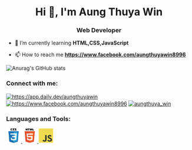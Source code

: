 <h1 align="center">Hi 👋, I'm Aung Thuya Win</h1>
<h3 align="center">Web Developer</h3>

- 🌱 I’m currently learning **HTML,CSS,JavaScript**

- 📫 How to reach me **https://www.facebook.com/aungthuyawin8996**

![Anurag's GitHub stats](https://github-readme-stats.vercel.app/api?username=Aungthuyawin96&show_icons=true&theme=tokyonight)

<h3 align="left">Connect with me:</h3>
<p align="left">
<a href="https://dev.to/https://app.daily.dev/aungthuyawin" target="blank"><img align="center" src="https://raw.githubusercontent.com/rahuldkjain/github-profile-readme-generator/master/src/images/icons/Social/devto.svg" alt="https://app.daily.dev/aungthuyawin" height="30" width="40" /></a>
<a href="https://fb.com/https://www.facebook.com/aungthuyawin8996" target="blank"><img align="center" src="https://raw.githubusercontent.com/rahuldkjain/github-profile-readme-generator/master/src/images/icons/Social/facebook.svg" alt="https://www.facebook.com/aungthuyawin8996" height="30" width="40" /></a>
<a href="https://instagram.com/aungthuya_win" target="blank"><img align="center" src="https://raw.githubusercontent.com/rahuldkjain/github-profile-readme-generator/master/src/images/icons/Social/instagram.svg" alt="aungthuya_win" height="30" width="40" /></a>
</p>

<h3 align="left">Languages and Tools:</h3>
<p align="left"> <a href="https://www.w3schools.com/css/" target="_blank" rel="noreferrer"> <img src="https://raw.githubusercontent.com/devicons/devicon/master/icons/css3/css3-original-wordmark.svg" alt="css3" width="40" height="40"/> </a> <a href="https://www.w3.org/html/" target="_blank" rel="noreferrer"> <img src="https://raw.githubusercontent.com/devicons/devicon/master/icons/html5/html5-original-wordmark.svg" alt="html5" width="40" height="40"/> </a> <a href="https://developer.mozilla.org/en-US/docs/Web/JavaScript" target="_blank" rel="noreferrer"> <img src="https://raw.githubusercontent.com/devicons/devicon/master/icons/javascript/javascript-original.svg" alt="javascript" width="40" height="40"/> </a> </p>
